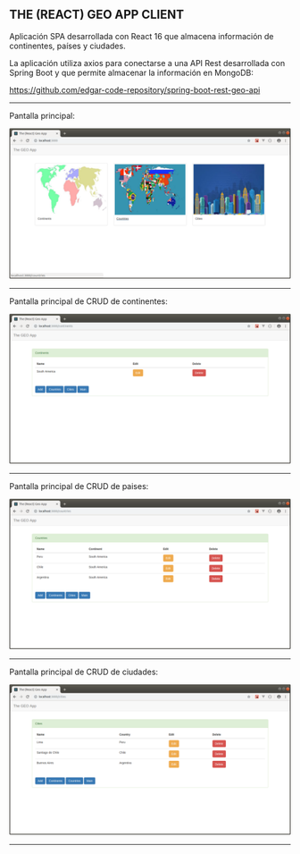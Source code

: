 THE (REACT) GEO APP CLIENT
--------------------------------------------------------------------------------------------------------------------

Aplicación SPA desarrollada con React 16 que almacena información de continentes, países y ciudades.

La aplicación utiliza axios para conectarse a una API Rest desarrollada con Spring Boot y que permite almacenar
la información en MongoDB: 

https://github.com/edgar-code-repository/spring-boot-rest-geo-api

--------------------------------------------------------------------------------------------------------------------

Pantalla principal:

![Screenshot Main](screenshots/main_page.png)

--------------------------------------------------------------------------------------------------------------------

Pantalla principal de CRUD de continentes:

![Screenshot Continentes](screenshots/main_crud_continentes.png)

--------------------------------------------------------------------------------------------------------------------

Pantalla principal de CRUD de paises:

![Screenshot Paises](screenshots/main_crud_paises.png)

--------------------------------------------------------------------------------------------------------------------

Pantalla principal de CRUD de ciudades:

![Screenshot Ciudades](screenshots/main_crud_ciudades.png)

--------------------------------------------------------------------------------------------------------------------


